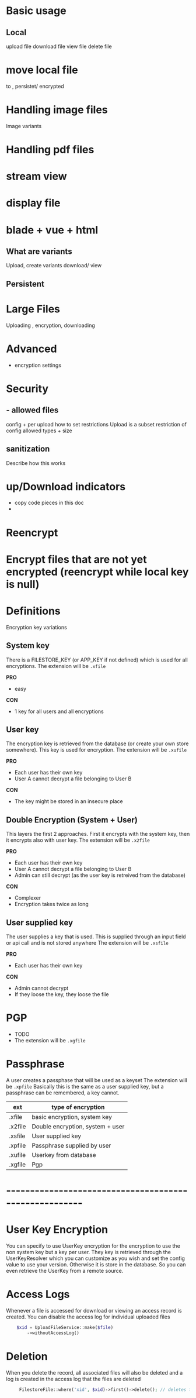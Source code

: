 
# Basic usage
## Local
upload file
download file
view file
delete file

# move local file
to , persistet/ encrypted

# Handling image files
Image variants
# Handling pdf files

# stream view
# display file
# blade + vue + html

## What are variants
Upload, create variants
download/ view

## Persistent

# Large Files
Uploading , encryption, downloading

# Advanced
- encryption settings

# Security
## - allowed files
config + per upload
how to set restrictions
Upload is a subset restriction of config allowed types + size

## sanitization
Describe how this works

# up/Download indicators


- copy code pieces in this doc
- 

# Reencrypt
# Encrypt files that are not yet encrypted (reencrypt while local key is null)



# Definitions
Encryption key variations

## System key
There is a FILESTORE_KEY (or APP_KEY if not defined) which is used for all encryptions. 
The extension will be ```.xfile```

**PRO** 
- easy

**CON**
- 1 key for all users and all encryptions

## User key
The encryption key is retrieved from the database (or create your own store somewhere). This key is used for encryption.
The extension will be ```.xufile```

**PRO**
- Each user has their own key
- User A cannot decrypt a file belonging to User B

**CON**
- The key might be stored in an insecure place

## Double Encryption (System + User)
This layers the first 2 approaches. First it encrypts with the system key, then it encrypts also with user key.
The extension will be ```.x2file```

**PRO**
- Each user has their own key
- User A cannot decrypt a file belonging to User B
- Admin can still decrypt (as the user key is retreived from the database)

**CON**
- Complexer
- Encryption takes twice as long

## User supplied key
The user supplies a key that is used. This is supplied through an input field or api call and is not stored anywhere
The extension will be ```.xsfile```

**PRO**
- Each user has their own key

**CON**
- Admin cannot decrypt
- If they loose the key, they loose the file


# PGP
- TODO
- The extension will be ```.xgfile```

# Passphrase
A user creates a passphase that will be used as a keyset
The extension will be ```.xpfile```
Basically this is the same as a user supplied key, but a passphrase can be remembered, a key cannot.


| ext     | type of encryption                |
|---------|-----------------------------------|
| .xfile  | basic encryption, system key      |
| .x2file | Double encryption, system + user |
| .xsfile | User supplied key                 |
| .xpfile | Passphrase supplied by user      |
| .xufile | Userkey from database             |
| .xgfile | Pgp                               |


# ------------------------------------------------------
# User Key Encryption
You can specify to use UserKey encryption for the encryption to use the non system key but a key per user.
They key is retrieved through the UserKeyResolver which you can customize as you wish and set the config value to use your version.
Otherwise it is store in the database.
So you can even retrieve the UserKey from a remote source.


# Access Logs
Whenever a file is accessed for download or viewing an access record is created.
You can disable the access log for individual uploaded files

```php
    $xid = UploadFileService::make($file)
        ->withoutAccessLog()
```


# Deletion
When you delete the record, all associated files will also be deleted
and a log is created in the access log that the files are deleted
```php
     FilestoreFile::where('xid', $xid)->first()->delete(); // deletes the records and all associated files
```
